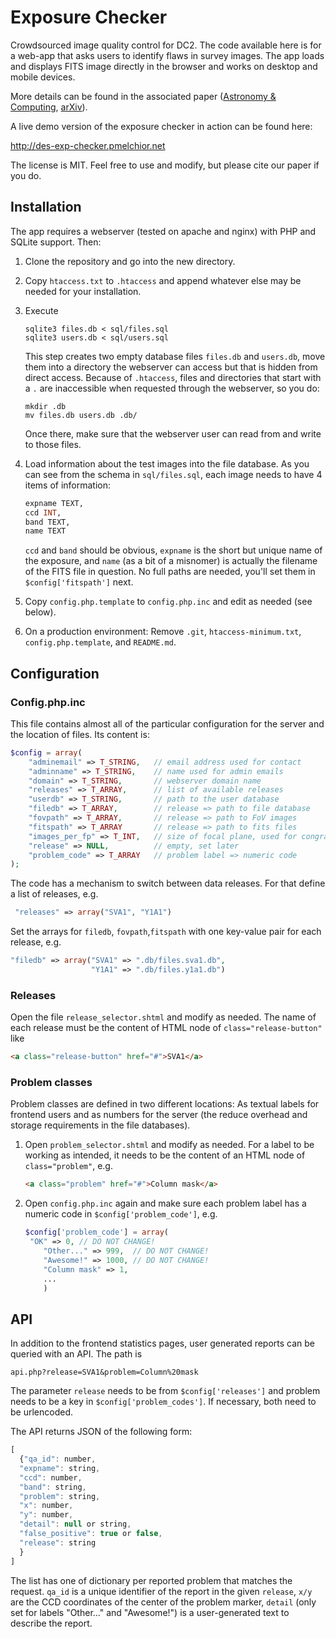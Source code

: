 # Exposure Checker

Crowdsourced image quality control for DC2. The code available here is for a web-app that asks users to identify flaws in survey images. The app loads and displays FITS image directly in the browser and works on desktop and mobile devices.

More details can be found in the associated paper ([Astronomy & Computing](http://adsabs.harvard.edu/abs/2016A%26C....16...99M), [arXiv](http://arxiv.org/abs/1511.03391)).

A live demo version of the exposure checker in action can be found here:

http://des-exp-checker.pmelchior.net

The license is MIT. Feel free to use and modify, but please cite our paper if you do.

## Installation

The app requires a webserver (tested on apache and nginx) with PHP and SQLite support. Then:

1. Clone the repository and go into the new directory.
2. Copy `htaccess.txt` to `.htaccess` and append whatever else may be needed for your installation.
3. Execute

   ```
   sqlite3 files.db < sql/files.sql
   sqlite3 users.db < sql/users.sql
   ```

   This step creates two empty database files `files.db` and `users.db`, move them into a directory the webserver can access but that is hidden from direct access. Because of `.htaccess`, files and directories that start with a `.` are inaccessible when requested through the webserver, so you do:

   ````
   mkdir .db
   mv files.db users.db .db/
   ````

   Once there, make sure that the webserver user can read from and write to those files.
4. Load information about the test images into the file database. As you can see from the schema in `sql/files.sql`,  each image needs to have 4 items of information:

   ```sql
   expname TEXT,
   ccd INT,
   band TEXT,
   name TEXT
   ```

   `ccd` and `band` should be obvious, `expname` is the short but unique name of the exposure, and `name` (as a bit of a misnomer) is actually the filename of the FITS file in question. No full paths are needed, you'll set them in  `$config['fitspath']` next.

5. Copy `config.php.template` to `config.php.inc` and edit as needed (see below).
6. On a production environment: Remove `.git`, `htaccess-minimum.txt`, `config.php.template`, and `README.md`.

## Configuration

### Config.php.inc

This file contains almost all of the particular configuration for the server and the location of files. Its content is:

```php
$config = array(
    "adminemail" => T_STRING,   // email address used for contact
    "adminname" => T_STRING,    // name used for admin emails
    "domain" => T_STRING,       // webserver domain name
    "releases" => T_ARRAY,	    // list of available releases
    "userdb" => T_STRING,       // path to the user database
    "filedb" => T_ARRAY,        // release => path to file database
    "fovpath" => T_ARRAY,       // release => path to FoV images
    "fitspath" => T_ARRAY       // release => path to fits files
    "images_per_fp" => T_INT,   // size of focal plane, used for congrats
    "release" => NULL,          // empty, set later
    "problem_code" => T_ARRAY   // problem label => numeric code
);
```

The code has a mechanism to switch between data releases. For that define a list of releases, e.g.

```php
 "releases" => array("SVA1", "Y1A1")
```

 Set the arrays for `filedb`, `fovpath`,`fitspath` with one key-value pair for each release, e.g.

```php
"filedb" => array("SVA1" => ".db/files.sva1.db",
                  "Y1A1" => ".db/files.y1a1.db")
```

### Releases

Open the file `release_selector.shtml` and modify as needed. The name of each release must be the content of HTML node of `class="release-button"` like

```html
<a class="release-button" href="#">SVA1</a>
```

### Problem classes

Problem classes are defined in two different locations: As textual labels for frontend users and as numbers for the server (the reduce overhead and storage requirements in the file databases).

1. Open `problem_selector.shtml` and modify as needed. For a label to be working as intended, it needs to be the content of an HTML node of `class="problem"`, e.g.

   ```html
   <a class="problem" href="#">Column mask</a>
   ```

2. Open `config.php.inc` again and make sure each problem label has a numeric code in `$config['problem_code']`, e.g.

   ```php
   $config['problem_code'] = array(
   	"OK" => 0, // DO NOT CHANGE!
       "Other..." => 999,  // DO NOT CHANGE!
       "Awesome!" => 1000, // DO NOT CHANGE!
       "Column mask" => 1,
       ...
       )
   ```

## API

In addition to the frontend statistics pages, user generated reports can be queried with an API. The path is

```
api.php?release=SVA1&problem=Column%20mask
```

The parameter `release` needs to be from `$config['releases']` and problem needs to be a key in `$config['problem_codes']`. If necessary, both need to be urlencoded.

The API returns JSON of the following form:

```javascript
[
  {"qa_id": number,
  "expname": string,
  "ccd": number,
  "band": string,
  "problem": string,
  "x": number,
  "y": number,
  "detail": null or string,
  "false_positive": true or false,
  "release": string
  }
]
```

The list has one of dictionary per reported problem that matches the request. `qa_id` is a unique identifier of the report in the given `release`, `x/y` are the CCD coordinates of the center of the problem marker, `detail` (only set for labels "Other…" and "Awesome!") is a user-generated text to describe the report.
